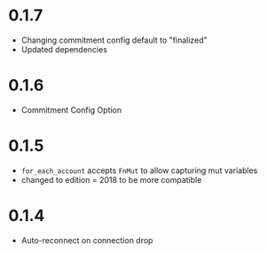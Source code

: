 # 0.1.7

- Changing commitment config default to "finalized"
- Updated dependencies

# 0.1.6

- Commitment Config Option

# 0.1.5

- `for_each_account` accepts `FnMut` to allow capturing mut variables
- changed to edition = 2018 to be more compatible

# 0.1.4

- Auto-reconnect on connection drop
